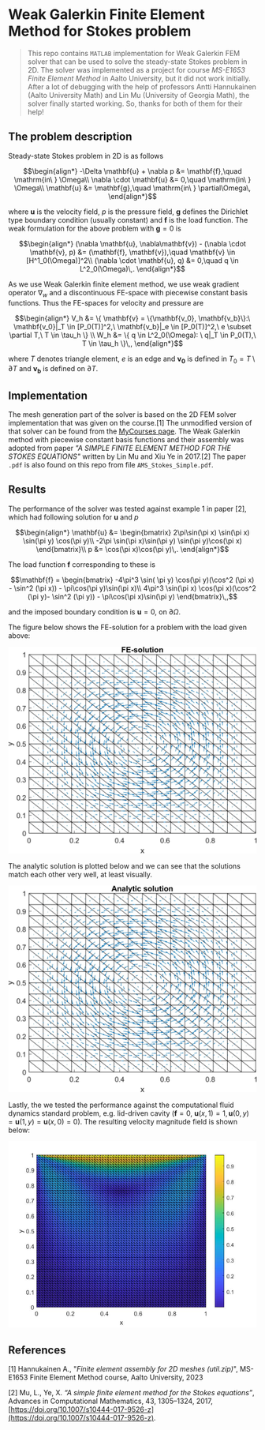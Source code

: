 # Weak Galerkin Finite Element Method for Stokes problem

>This repo contains `MATLAB` implementation for Weak Galerkin FEM solver that can be used to solve the steady-state Stokes problem in 2D. The solver was implemented as a project for course *MS-E1653 Finite Element Method* in Aalto University, but it did not work initially. After a lot of debugging with the help of professors Antti Hannukainen (Aalto University Math) and Lin Mu (University of Georgia Math), the solver finally started working. So, thanks for both of them for their help!

## The problem description

Steady-state Stokes problem in 2D is as follows
```math
\begin{align*}
    -\Delta \mathbf{u} + \nabla p &= \mathbf{f},\quad \mathrm{in\ } \Omega\\
    \nabla \cdot \mathbf{u} &= 0,\quad \mathrm{in\ } \Omega\\
    \mathbf{u} &= \mathbf{g},\quad \mathrm{in\ } \partial\Omega\,
\end{align*}
```
where $\mathbf{u}$ is the velocity field, $p$ is the pressure field, $\mathbf{g}$ defines the Dirichlet type boundary condition (usually constant) and $\mathbf{f}$ is the load function. The weak formulation for the above problem with $\mathbf{g}=0$ is
```math
\begin{align*}
    (\nabla \mathbf{u}, \nabla\mathbf{v}) - (\nabla \cdot \mathbf{v}, p) &= (\mathbf{f}, \mathbf{v}),\quad \mathbf{v} \in [H^1_0(\Omega)]^2\\
    (\nabla \cdot \mathbf{u}, q) &= 0,\quad q \in L^2_0(\Omega)\,.
\end{align*}
```
As we use Weak Galerkin finite element method, we use weak gradient operator $\nabla_w$ and a discontinuous FE-space with piecewise constant basis functions. Thus the FE-spaces for velocity and pressure are
```math
\begin{align*}
    V_h &= \{ \mathbf{v} = \{\mathbf{v_0}, \mathbf{v_b}\}:\ \mathbf{v_0}|_T \in [P_0(T)]^2,\ \mathbf{v_b}|_e \in [P_0(T)]^2,\ e \subset \partial T,\ T \in \tau_h \} \\
	W_h &= \{ q \in L^2_0(\Omega): \ q|_T \in P_0(T),\ T \in \tau_h \}\,,
\end{align*}
```
where $T$ denotes triangle element, $e$ is an edge and $\mathbf{v_0}$ is defined in $T_0 = T\setminus \partial T$ and $\mathbf{v_b}$ is defined on $\partial T$.


## Implementation

The mesh generation part of the solver is based on the 2D FEM solver implementation that was given on the course.[1] The unmodified version of that solver can be found from the [MyCourses page](https://mycourses.aalto.fi/course/view.php?id=36259&section=4). The Weak Galerkin method with piecewise constant basis functions and their assembly was adopted from paper *"A SIMPLE FINITE ELEMENT METHOD FOR THE STOKES EQUATIONS"* written by Lin Mu and Xiu Ye in 2017.[2] The paper `.pdf` is also found on this repo from file `AMS_Stokes_Simple.pdf`.


## Results

The performance of the solver was tested against example 1 in paper [2], which had following solution for $\mathbf{u}$ and $p$
```math
\begin{align*}
    \mathbf{u} &= 
    \begin{bmatrix}
        2\pi\sin(\pi x) \sin(\pi x) \sin(\pi y) \cos(\pi y)\\
      -2\pi \sin(\pi x)\sin(\pi y) \sin(\pi y)\cos(\pi x)
    \end{bmatrix}\\
    p &= \cos(\pi x)\cos(\pi y)\,.
\end{align*}
```
The load function $\mathbf{f}$ corresponding to these is
```math
\mathbf{f} = 
\begin{bmatrix}
	-4\pi^3 \sin( \pi y) \cos(\pi y)(\cos^2 (\pi x) - \sin^2 (\pi x)) - \pi\cos(\pi y)\sin(\pi x)\\
	4\pi^3 \sin(\pi x) \cos(\pi x)(\cos^2 (\pi y)- \sin^2 (\pi y)) - \pi\cos(\pi x)\sin(\pi y)
\end{bmatrix}\,,
```
and the imposed boundary condition is $\mathbf{u} = 0,\ \mathrm{on}\ \partial\Omega$.

The figure below shows the FE-solution for a problem with the load given above:

![FE-solution](./Figs/ex1_fe_solution.jpg)

The analytic solution is plotted below and we can see that the solutions match each other very well, at least visually.

![FE-solution](./Figs/ex1_analytic_solution.jpg)

Lastly, the we tested the performance against the computational fluid dynamics standard problem, e.g. lid-driven cavity ($\mathbf{f}=0,\ \mathbf{u}(x,1)=1, \mathbf{u}(0,y)=\mathbf{u}(1,y)=\mathbf{u}(x,0)=0$). The resulting velocity magnitude field is shown below:

![FE-solution](./Figs/cavity_umag.jpg)


## References

[1] Hannukainen A., "*Finite element assembly for 2D meshes (util.zip)*", MS-E1653 Finite Element Method course, Aalto University, 2023

[2] Mu, L., Ye, X. *“A simple finite element method for the Stokes equations”*, Advances in Computational Mathematics, 43, 1305–1324, 2017, [https://doi.org/10.1007/s10444-017-9526-z](https://doi.org/10.1007/s10444-017-9526-z).